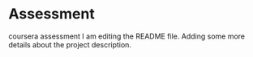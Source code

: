 # Assessment
coursera assessment
I am editing the README file. Adding some more details about the project description.
